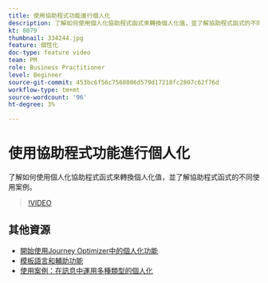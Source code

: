 ```yaml
---
title: 使用協助程式功能進行個人化
description: 了解如何使用個人化協助程式函式來轉換個人化值，並了解協助程式函式的不同使用案例。
kt: 8079
thumbnail: 334244.jpg
feature: 個性化
doc-type: feature video
team: PM
role: Business Practitioner
level: Beginner
source-git-commit: 453bc6f56c7568086d579d17218fc2807c62f76d
workflow-type: tm+mt
source-wordcount: '96'
ht-degree: 3%

---
```



# 使用協助程式功能進行個人化

了解如何使用個人化協助程式函式來轉換個人化值，並了解協助程式函式的不同使用案例。

>[!VIDEO](https://video.tv.adobe.com/v/334244?quality=12)

## 其他資源

* [開始使用Journey Optimizer中的個人化功能](https://experienceleague.adobe.com/docs/journey-optimizer/using/create-messages/personalization/personalize.html)
* [模板語言和輔助功能](https://experienceleague.adobe.com/docs/journey-optimizer/using/create-messages/personalization/functions/functions.html)
* [使用案例：在訊息中運用多種類型的個人化](https://experienceleague.adobe.com/docs/journey-optimizer/using/create-messages/personalization/personalization-use-case.html)
